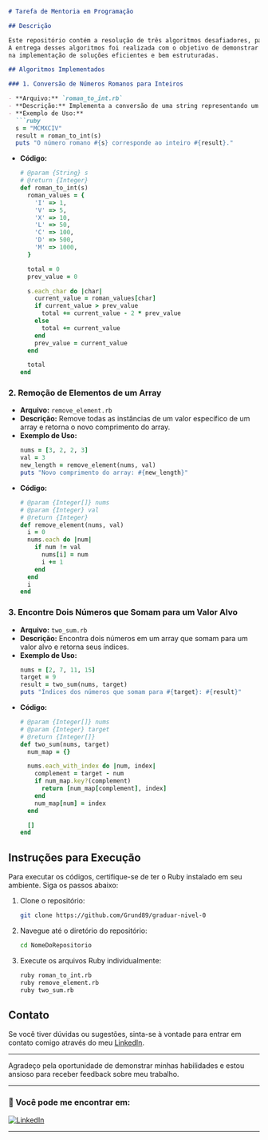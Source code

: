 
```markdown
# Tarefa de Mentoria em Programação

## Descrição

Este repositório contém a resolução de três algoritmos desafiadores, parte de uma tarefa de mentoria em programação. 
A entrega desses algoritmos foi realizada com o objetivo de demonstrar meu entendimento e habilidades 
na implementação de soluções eficientes e bem estruturadas.

## Algoritmos Implementados

### 1. Conversão de Números Romanos para Inteiros

- **Arquivo:** `roman_to_int.rb`
- **Descrição:** Implementa a conversão de uma string representando um número romano em seu valor inteiro correspondente.
- **Exemplo de Uso:**
  ```ruby
  s = "MCMXCIV"
  result = roman_to_int(s)
  puts "O número romano #{s} corresponde ao inteiro #{result}."
  ```
- **Código:**
  ```ruby
  # @param {String} s
  # @return {Integer}
  def roman_to_int(s)
    roman_values = {
      'I' => 1,
      'V' => 5,
      'X' => 10,
      'L' => 50,
      'C' => 100,
      'D' => 500,
      'M' => 1000,
    }

    total = 0
    prev_value = 0

    s.each_char do |char|
      current_value = roman_values[char]
      if current_value > prev_value
        total += current_value - 2 * prev_value
      else
        total += current_value
      end
      prev_value = current_value
    end

    total
  end
  ```

### 2. Remoção de Elementos de um Array

- **Arquivo:** `remove_element.rb`
- **Descrição:** Remove todas as instâncias de um valor específico de um array e retorna o novo comprimento do array.
- **Exemplo de Uso:**
  ```ruby
  nums = [3, 2, 2, 3]
  val = 3
  new_length = remove_element(nums, val)
  puts "Novo comprimento do array: #{new_length}"
  ```
- **Código:**
  ```ruby
  # @param {Integer[]} nums
  # @param {Integer} val
  # @return {Integer}
  def remove_element(nums, val)
    i = 0
    nums.each do |num|
      if num != val
        nums[i] = num
        i += 1
      end
    end
    i
  end
  ```

### 3. Encontre Dois Números que Somam para um Valor Alvo

- **Arquivo:** `two_sum.rb`
- **Descrição:** Encontra dois números em um array que somam para um valor alvo e retorna seus índices.
- **Exemplo de Uso:**
  ```ruby
  nums = [2, 7, 11, 15]
  target = 9
  result = two_sum(nums, target)
  puts "Índices dos números que somam para #{target}: #{result}"
  ```
- **Código:**
  ```ruby
  # @param {Integer[]} nums
  # @param {Integer} target
  # @return {Integer[]}
  def two_sum(nums, target)
    num_map = {}

    nums.each_with_index do |num, index|
      complement = target - num
      if num_map.key?(complement)
        return [num_map[complement], index]
      end
      num_map[num] = index
    end

    []
  end
  ```

## Instruções para Execução

Para executar os códigos, certifique-se de ter o Ruby instalado em seu ambiente. Siga os passos abaixo:

1. Clone o repositório:
   ```bash
   git clone https://github.com/Grund89/graduar-nivel-0
   ```
2. Navegue até o diretório do repositório:
   ```bash
   cd NomeDoRepositorio
   ```
3. Execute os arquivos Ruby individualmente:
   ```bash
   ruby roman_to_int.rb
   ruby remove_element.rb
   ruby two_sum.rb
   ```

## Contato

Se você tiver dúvidas ou sugestões, sinta-se à vontade para entrar em contato comigo através do meu [LinkedIn](https://www.linkedin.com/in/douglasgrund).

---

Agradeço pela oportunidade de demonstrar minhas habilidades e estou ansioso para receber feedback sobre meu trabalho.

---

### 📲 Você pode me encontrar em:

[![LinkedIn](https://img.shields.io/badge/linkedin-%230077B5.svg?style=for-the-badge&logo=linkedin&logoColor=white)](https://www.linkedin.com/in/douglasgrund)

---
```